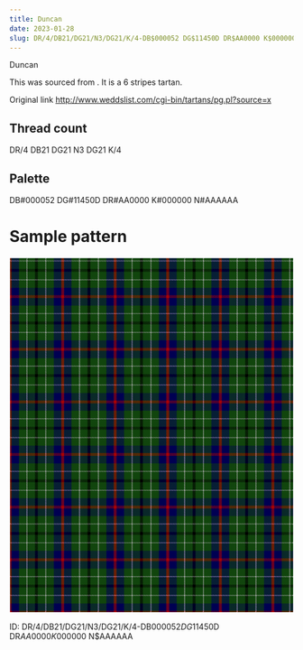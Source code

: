 ```yaml
---
title: Duncan
date: 2023-01-28
slug: DR/4/DB21/DG21/N3/DG21/K/4-DB$000052 DG$11450D DR$AA0000 K$000000 N$AAAAAA
---
```

Duncan

This was sourced from <no value>.  It is a 6 stripes tartan.

Original link http://www.weddslist.com/cgi-bin/tartans/pg.pl?source=x

## Thread count
DR/4 DB21 DG21 N3 DG21 K/4

## Palette
DB#000052 DG#11450D DR#AA0000 K#000000 N#AAAAAA

# Sample pattern

![Tartan detail](tartan.png "DR/4 DB21 DG21 N3 DG21 K/4 tartan")

ID: DR/4/DB21/DG21/N3/DG21/K/4-DB$000052 DG$11450D DR$AA0000 K$000000 N$AAAAAA